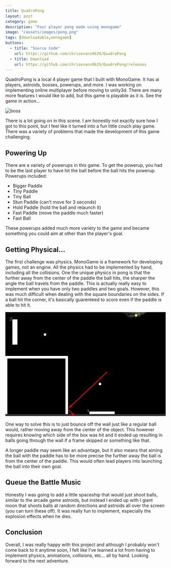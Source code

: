 ```yaml
---
title: QuadroPong
layout: post
category: game
description: "Four player pong made using monogame"
image: "/assets/images/pong.png"
tags: [downloadable,monogame]
buttons:
  - title: "Source Code"
    url: https://github.com/chrisevans9629/QuadroPong
  - title: Download
    url: https://github.com/chrisevans9629/QuadroPong/releases
---
```

QuadroPong is a local 4 player game that I built with MonoGame.  It has ai players, astroids, bosses, powerups, and more.  I was working on implementing online multiplayer before moving to unity3d.  There are many more features I would like to add, but this game is playable as it is.  See the game in action...

![boss](/assets/images/pongboss.gif)

There is a lot going on in this scene.  I am honestly not exactly sure how I got to this point, but I feel like it turned into a fun little couch play game.  There was a variety of problems that made the development of this game challenging.

## Powering Up

There are a variety of powerups in this game.  To get the powerup, you had to be the last player to have hit the ball before the ball hits the powerup.  Powerups included:

- Bigger Paddle
- Tiny Paddle
- Tiny Ball
- Stun Paddle (can't move for 3 seconds)
- Hold Paddle (hold the ball and relaunch it)
- Fast Paddle (move the paddle much faster)
- Fast Ball

These powerups added much more variety to the game and became something you could aim at other than the player's goal.

## Getting Physical...

The first challenge was physics.  MonoGame is a framework for developing games, not an engine.  All the physics had to be implemented by hand, including all the collisions.  One the unique physics in pong is that the further away from the center of the paddle the ball hits, the sharper the angle the ball travels from the paddle.  This is actually really easy to implement when you have only two paddles and two goals.  However, this was much difficult when dealing with the square boundaries on the sides.  If a ball hit the corner, it's basically guarenteed to score even if the paddle is able to hit it.

![bounce](/assets/images/pongbounce.png)

One way to solve this is to just bounce off the wall just like a regular ball would, rather moving away from the center of the object.  This however requires knowing which side of the box was hit and it ended up resulting in balls going through the wall if a frame skipped or something like that.

A longer paddle may seem like an advantage, but it also means that aiming the ball with the paddle has to be more precise the further away the ball is from the center of the paddle.  This would often lead players into launching the ball into their own goal.

## Queue the Battle Music

Honestly I was going to add a little spaceship that would just shoot balls, similar to the arcade game astroids, but instead I ended up with I giant moon that shoots balls at random directions and astroids all over the screen (you can turn these off).  It was really fun to implement, especially the explosion effects when he dies.

## Conclusion

Overall, I was really happy with this project and although I probably won't come back to it anytime soon, I felt like I've learned a lot from having to implement physics, animations, collisions, etc... all by hand.  Looking forward to the next adventure.